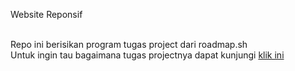 Website Reponsif

<br/>Repo ini berisikan program tugas project dari roadmap.sh
<br/>Untuk ingin tau bagaimana tugas projectnya dapat kunjungi <a href="https://roadmap.sh/projects/portfolio-website">klik ini</a>

